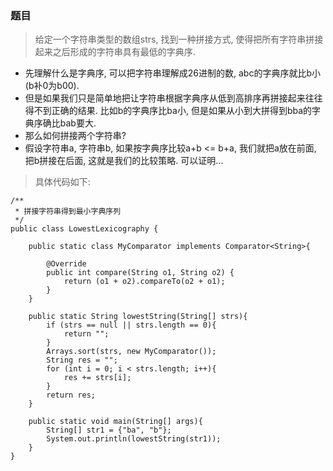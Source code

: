 ### 题目
> 给定一个字符串类型的数组strs, 找到一种拼接方式, 使得把所有字符串拼接起来之后形成的字符串具有最低的字典序. 

- 先理解什么是字典序, 可以把字符串理解成26进制的数, abc的字典序就比b小(b补0为b00). 
- 但是如果我们只是简单地把让字符串根据字典序从低到高排序再拼接起来往往得不到正确的结果.  比如b的字典序比ba小, 但是如果从小到大拼得到bba的字典序确比bab要大. 
- 那么如何拼接两个字符串?
- 假设字符串a, 字符串b, 如果按字典序比较a+b <= b+a, 我们就把a放在前面, 把b拼接在后面, 这就是我们的比较策略. 可以证明...

> 具体代码如下:

```
/**
 * 拼接字符串得到最小字典序列
 */
public class LowestLexicography {

    public static class MyComparator implements Comparator<String>{

        @Override
        public int compare(String o1, String o2) {
            return (o1 + o2).compareTo(o2 + o1);
        }
    }

    public static String lowestString(String[] strs){
        if (strs == null || strs.length == 0){
            return "";
        }
        Arrays.sort(strs, new MyComparator());
        String res = "";
        for (int i = 0; i < strs.length; i++){
            res += strs[i];
        }
        return res;
    }

    public static void main(String[] args){
        String[] str1 = {"ba", "b"};
        System.out.println(lowestString(str1));
    }
}
```